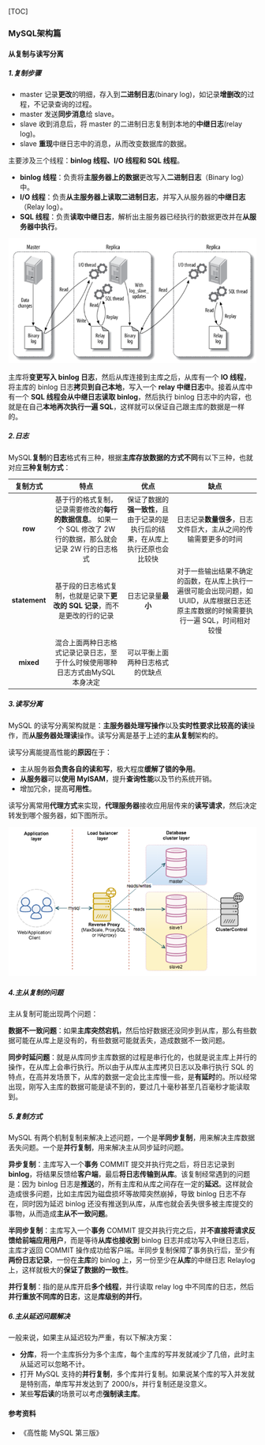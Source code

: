 [TOC]

### MySQL架构篇

#### 从复制与读写分离

##### 1.复制步骤

- master 记录**更改**的明细，存入到**二进制日志**(binary log)，如记录**增删改**的过程，不记录查询的过程。
- master 发送**同步消息**给 slave。
- slave 收到消息后，将 master 的二进制日志复制到本地的**中继日志**(relay log)。
- slave **重现**中继日志中的消息，从而改变数据库的数据。 

主要涉及三个线程：**binlog 线程、I/O 线程和 SQL 线程**。

- **binlog 线程**：负责将**主服务器上的数据**更改写入**二进制日志**（Binary log）中。
- **I/O 线程**：负责**从主服务器上读取二进制日志**，并写入从服务器的**中继日志**（Relay log）。
- **SQL 线程**：负责**读取中继日志**，解析出主服务器已经执行的数据更改并在**从服务器中执行**。

<img src="assets/1563519695873.png" alt="1563519695873" style="zoom:80%;" />

主库将**变更写入 binlog 日志**，然后从库连接到主库之后，从库有一个 **IO 线程**，将主库的 binlog 日志**拷贝到自己本地**，写入一个 **relay 中继日志**中。接着从库中有一个 **SQL 线程会从中继日志读取 binlog**，然后执行 binlog 日志中的内容，也就是在自己**本地再次执行一遍 SQL**，这样就可以保证自己跟主库的数据是一样的。

##### 2.日志

 MySQL**复制**的**日志**格式有三种，根据**主库存放数据的方式不同**有以下三种，也就对应**三种复制方式**： 

|   复制方式    |                             特点                             |                             优点                             |                             缺点                             |
| :-----------: | :----------------------------------------------------------: | :----------------------------------------------------------: | :----------------------------------------------------------: |
|    **row**    | 基于行的格式复制，记录需要修改的**每行的数据信息**。 如果一个 SQL 修改了 2W 行的数据，那么就会记录 2W 行的日志格式 | 保证了数据的**强一致性**，且由于记录的是执行后的结果，在从库上执行还原也会比较快 | 日志记录**数量很多**，日志文件巨大，主从之间的传输需要更多的时间 |
| **statement** | 基于段的日志格式复制，也就是记录下**更改的 SQL 记录**，而不是更改的行的记录 |                      日志记录量**最小**                      | 对于一些输出结果不确定的函数，在从库上执行一遍很可能会出现问题，如 UUID，从库根据日志还原主库数据的时候需要执行一遍 SQL，时间相对较慢 |
|   **mixed**   | 混合上面两种日志格式记录记录日志，至于什么时候使用哪种日志方式由MySQL 本身决定 |               可以平衡上面两种日志格式的优缺点               |                                                              |

##### 3.读写分离

MySQL 的读写分离架构就是：**主服务器处理写操作**以及**实时性要求比较高的读**操作，而**从服务器处理读**操作。读写分离是基于上述的**主从复制**架构的。

读写分离能提高性能的**原因**在于：

- 主从服务器**负责各自的读和写**，极大程度**缓解了锁的争用**。
- **从服务器**可以**使用 MyISAM**，提升**查询性能**以及节约系统开销。
- 增加冗余，提高**可用性**。

读写分离常用**代理方式**来实现，**代理服务器**接收应用层传来的**读写请求**，然后决定转发到哪个服务器，如下图所示。

![1563519716630](assets/1563519716630.png)

##### 4.主从复制的问题

主从复制可能出现两个问题：

**数据不一致问题**：如果**主库突然宕机**，然后恰好数据还没同步到从库，那么有些数据可能在从库上是没有的，有些数据可能就丢失，造成数据不一致问题。

**同步时延问题**：就是从库同步主库数据的过程是串行化的，也就是说主库上并行的操作，在从库上会串行执行。所以由于从库从主库拷贝日志以及串行执行 SQL 的特点，在高并发场景下，从库的数据一定会比主库慢一些，是**有延时**的。所以经常出现，刚写入主库的数据可能是读不到的，要过几十毫秒甚至几百毫秒才能读取到。

##### 5.复制方式

MySQL 有两个机制复制来解决上述问题，一个是**半同步复制**，用来解决主库数据丢失问题。一个是**并行复制**，用来解决主从同步延时问题。

**异步复制**：主库写入一个**事务** COMMIT 提交并执行完之后，将日志记录到 **binlog**，将结果反馈给**客户端**，最后**将日志传输到从库**。该复制经常遇到的问题是：因为 binlog 日志是**推送**的，所有主库和从库之间存在一定的**延迟**。这样就会造成很多问题，比如主库因为磁盘损坏等故障突然崩掉，导致 binlog 日志不存在，同时因为延迟 binlog 还没有推送到从库，从库也就会丢失很多被主库提交的事物，从而造成**主从不一致问题**。 

**半同步复制**：主库写入一个**事务** COMMIT 提交并执行完之后，并**不直接将请求反馈给前端应用用户**，而是等待**从库也接收到** binlog 日志并成功写入中继日志后，主库才返回 COMMIT 操作成功给客户端。半同步复制保障了事务执行后，至少有**两份日志记录**，一份在**主库**的 binlog 上，另一份至少在**从库**的中继日志 Relaylog 上，这样就极大的**保证了数据的一致性**。 

**并行复制**：指的是从库开启**多个线程**，并行读取 relay log 中不同库的日志，然后**并行重放不同库的日志**，这是**库级别的并行**。

##### 6.主从延迟问题解决

一般来说，如果主从延迟较为严重，有以下解决方案：

* **分库**，将一个主库拆分为多个主库，每个主库的写并发就减少了几倍，此时主从延迟可以忽略不计。
* 打开 MySQL 支持的**并行复制**，多个库并行复制。如果说某个库的写入并发就是特别高，单库写并发达到了 2000/s，并行复制还是没意义。
* 某些**写后读**的场景可以考虑**强制读主库**。





#### 参考资料

- 《高性能 MySQL 第三版》















